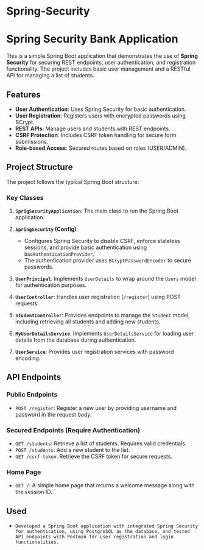 # Spring-Security
# Spring Security Bank Application

This is a simple Spring Boot application that demonstrates the use of **Spring Security** for securing REST endpoints, user authentication, and registration functionality. The project includes basic user management and a RESTful API for managing a list of students.

## Features

- **User Authentication**: Uses Spring Security for basic authentication.
- **User Registration**: Registers users with encrypted passwords using BCrypt.
- **REST APIs**: Manage users and students with REST endpoints.
- **CSRF Protection**: Includes CSRF token handling for secure form submissions.
- **Role-based Access**: Secured routes based on roles (USER/ADMIN).

## Project Structure

The project follows the typical Spring Boot structure:

### Key Classes

1. **`SprigSecurityApplication`**: The main class to run the Spring Boot application.
   
2. **`SpringSecurity` (Config)**:
   - Configures Spring Security to disable CSRF, enforce stateless sessions, and provide basic authentication using `DaoAuthenticationProvider`.
   - The authentication provider uses `BCryptPasswordEncoder` to secure passwords.

3. **`UserPrincipal`**: Implements `UserDetails` to wrap around the `Users` model for authentication purposes.

4. **`UserController`**: Handles user registration (`/register`) using POST requests.

5. **`StudentController`**: Provides endpoints to manage the `Student` model, including retrieving all students and adding new students.

6. **`MyUserDetailsService`**: Implements `UserDetailsService` for loading user details from the database during authentication.

7. **`UserService`**: Provides user registration services with password encoding.

## API Endpoints

### Public Endpoints

- `POST /register`: Register a new user by providing username and password in the request body.

### Secured Endpoints (Require Authentication)

- `GET /students`: Retrieve a list of students. Requires valid credentials.
- `POST /students`: Add a new student to the list.
- `GET /csrf-token`: Retrieve the CSRF token for secure requests.

### Home Page

- `GET /`: A simple home page that returns a welcome message along with the session ID.

## Used
- `Developed a Spring Boot application with integrated Spring Security for authentication, using PostgreSQL as the database, and tested API endpoints with Postman for user registration and login functionalities.`


